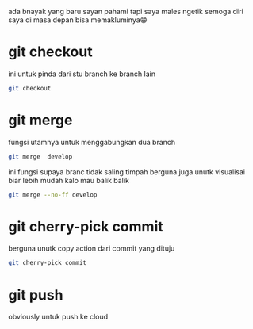 ada bnayak yang baru sayan pahami tapi saya males ngetik
semoga diri saya di masa depan bisa memakluminya😁

# git checkout

ini untuk pinda dari stu branch ke branch lain

```bash
git checkout
```

# git merge

fungsi utamnya untuk menggabungkan dua branch

```bash
git merge  develop
```

ini fungsi supaya branc tidak saling timpah
berguna juga unutk visualisai biar lebih mudah kalo mau balik balik

```bash
git merge --no-ff develop
```

# git cherry-pick commit

berguna unutk copy action dari commit yang dituju

```bash
git cherry-pick commit
```

# git push

obviously untuk push ke cloud

